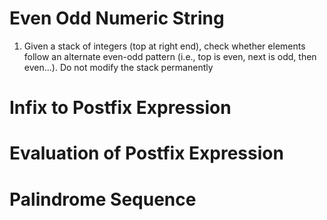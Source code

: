 # Even Odd Numeric String
1. Given a stack of integers (top at right end), check whether elements follow an alternate even-odd pattern (i.e., top is even, next is odd, then even...). Do not modify the stack permanently

# Infix to Postfix Expression

# Evaluation of Postfix Expression

# Palindrome Sequence

# 
